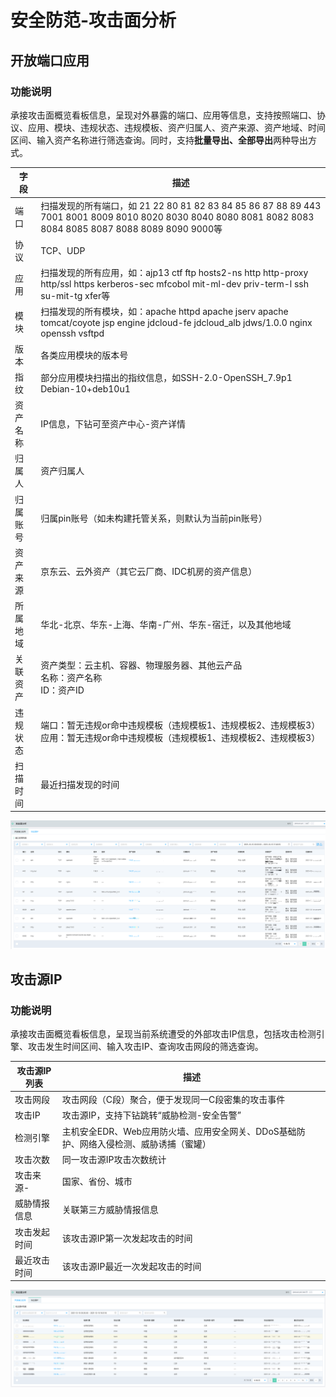 # 安全防范-攻击面分析

## 开放端口应用

### 功能说明

承接攻击面概览看板信息，呈现对外暴露的端口、应用等信息，支持按照端口、协议、应用、模块、违规状态、违规模板、资产归属人、资产来源、资产地域、时间区间、输入资产名称进行筛选查询。同时，支持**批量导出、全部导出**两种导出方式。

| 字段     | 描述                                                         |
| -------- | ------------------------------------------------------------ |
| 端口     | 扫描发现的所有端口，如  21 22 80 81 82 83 84 85 86 87 88 89 443 7001 8001 8009 8010 8020 8030 8040 8080 8081 8082 8083 8084 8085 8087 8088 8089 8090 9000等 |
| 协议     | TCP、UDP                                                     |
| 应用     | 扫描发现的所有应用，如：ajp13 ctf ftp hosts2-ns http http-proxy http/ssl https kerberos-sec mfcobol mit-ml-dev priv-term-l ssh su-mit-tg xfer等 |
| 模块     | 扫描发现的所有模块，如：apache httpd apache jserv apache tomcat/coyote jsp engine jdcloud-fe jdcloud_alb jdws/1.0.0 nginx openssh vsftpd |
| 版本     | 各类应用模块的版本号                                         |
| 指纹     | 部分应用模块扫描出的指纹信息，如SSH-2.0-OpenSSH_7.9p1 Debian-10+deb10u1 |
| 资产名称 | IP信息，下钻可至资产中心-资产详情                            |
| 归属人   | 资产归属人                                                   |
| 归属账号 | 归属pin账号（如未构建托管关系，则默认为当前pin账号）         |
| 资产来源 | 京东云、云外资产（其它云厂商、IDC机房的资产信息）            |
| 所属地域 | 华北-北京、华东-上海、华南-广州、华东-宿迁，以及其他地域     |
| 关联资产 | 资产类型：云主机、容器、物理服务器、其他云产品<br>名称：资产名称<br>ID：资产ID |
| 违规状态 | 端口：暂无违规or命中违规模板（违规模板1、违规模板2、违规模板3）<br>应用：暂无违规or命中违规模板（违规模板1、违规模板2、违规模板3） |
| 扫描时间 | 最近扫描发现的时间                                           |

![](../../../../../image/CSoC/CSoC-03-5-1.png)

## 攻击源IP

### 功能说明

承接攻击面概览看板信息，呈现当前系统遭受的外部攻击IP信息，包括攻击检测引擎、攻击发生时间区间、输入攻击IP、查询攻击网段的筛选查询。

| 攻击源IP列表 | 描述                                                         |
| ------------ | ------------------------------------------------------------ |
| 攻击网段     | 攻击网段（C段）聚合，便于发现同一C段密集的攻击事件           |
| 攻击IP       | 攻击源IP，支持下钻跳转“威胁检测-安全告警”                    |
| 检测引擎     | 主机安全EDR、Web应用防火墙、应用安全网关、DDoS基础防护、网络入侵检测、威胁诱捕（蜜罐） |
| 攻击次数     | 同一攻击源IP攻击次数统计                                     |
| 攻击来源-    | 国家、省份、城市                                             |
| 威胁情报信息 | 关联第三方威胁情报信息                                       |
| 攻击发起时间 | 该攻击源IP第一次发起攻击的时间                               |
| 最近攻击时间 | 该攻击源IP最近一次发起攻击的时间                             |

![](../../../../../image/CSoC/CSoC-03-5-2.png)

